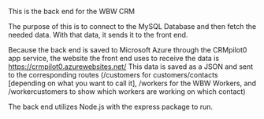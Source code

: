 This is the back end for the WBW CRM

The purpose of this is to connect to the MySQL Database and then fetch the needed data. With that data, it sends it to the front end.

Because the back end is saved to Microsoft Azure through the CRMpilot0 app service, the website the front end uses to receive the data is https://crmpilot0.azurewebsites.net/
This data is saved as a JSON and sent to the corresponding routes (/customers for customers/contacts [depending on what you want to call it], /workers for the WBW Workers, and /workercustomers to show which workers are working on which contact)

The back end utilizes Node.js with the express package to run.